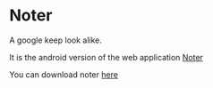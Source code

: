 # Noter
A google keep look alike.

It is the android version of the web application [Noter](https://github.com/DivyanshFalodiya/noter-web)

You can download noter [here](https://github.com/DivyanshFalodiya/noter-android/files/6031674/Noter.zip)
